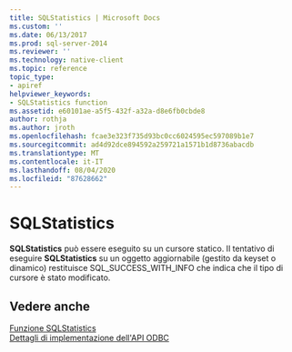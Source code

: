 ```yaml
---
title: SQLStatistics | Microsoft Docs
ms.custom: ''
ms.date: 06/13/2017
ms.prod: sql-server-2014
ms.reviewer: ''
ms.technology: native-client
ms.topic: reference
topic_type:
- apiref
helpviewer_keywords:
- SQLStatistics function
ms.assetid: e60101ae-a5f5-432f-a32a-d8e6fb0cbde8
author: rothja
ms.author: jroth
ms.openlocfilehash: fcae3e323f735d93bc0cc6024595ec597089b1e7
ms.sourcegitcommit: ad4d92dce894592a259721a1571b1d8736abacdb
ms.translationtype: MT
ms.contentlocale: it-IT
ms.lasthandoff: 08/04/2020
ms.locfileid: "87628662"
---
```

# <a name="sqlstatistics"></a>SQLStatistics
  **SQLStatistics** può essere eseguito su un cursore statico. Il tentativo di eseguire **SQLStatistics** su un oggetto aggiornabile (gestito da keyset o dinamico) restituisce SQL_SUCCESS_WITH_INFO che indica che il tipo di cursore è stato modificato.  
  
## <a name="see-also"></a>Vedere anche  
 [Funzione SQLStatistics](https://go.microsoft.com/fwlink/?LinkId=59372)   
 [Dettagli di implementazione dell'API ODBC](odbc-api-implementation-details.md)  
  
  
